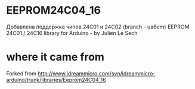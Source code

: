 EEPROM24C04_16
==============

Добавлена поддержка чипов 24С01 и 24С02 (branch - ua6em) 
EEPROM 24C01 / 24C16 library for Arduino - by Julien Le Sech

where it came from
==================
Forked from http://www.idreammicro.com/svn/idreammicro-arduino/trunk/libraries/Eeprom24C04_16


